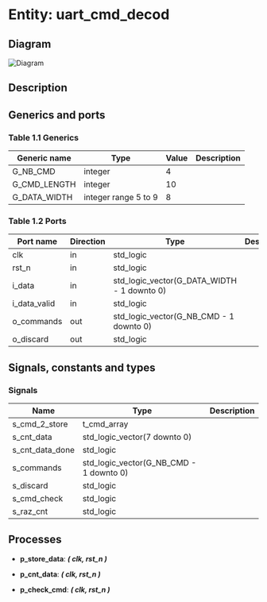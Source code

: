 # Entity: uart_cmd_decod
## Diagram
![Diagram](uart_cmd_decod.svg "Diagram")
## Description
## Generics and ports
### Table 1.1 Generics
| Generic name | Type                 | Value | Description |
| ------------ | -------------------- | ----- | ----------- |
| G_NB_CMD     | integer              | 4     |             |
| G_CMD_LENGTH | integer              | 10    |             |
| G_DATA_WIDTH | integer range 5 to 9 | 8     |             |
### Table 1.2 Ports
| Port name    | Direction | Type                                        | Description |
| ------------ | --------- | ------------------------------------------- | ----------- |
| clk          | in        | std_logic                                   |             |
| rst_n        | in        | std_logic                                   |             |
| i_data       | in        | std_logic_vector(G_DATA_WIDTH - 1 downto 0) |             |
| i_data_valid | in        | std_logic                                   |             |
| o_commands   | out       | std_logic_vector(G_NB_CMD - 1 downto 0)     |             |
| o_discard    | out       | std_logic                                   |             |
## Signals, constants and types
### Signals
| Name            | Type                                    | Description |
| --------------- | --------------------------------------- | ----------- |
| s_cmd_2_store   | t_cmd_array                             |             |
| s_cnt_data      | std_logic_vector(7 downto 0)            |             |
| s_cnt_data_done | std_logic                               |             |
| s_commands      | std_logic_vector(G_NB_CMD - 1 downto 0) |             |
| s_discard       | std_logic                               |             |
| s_cmd_check     | std_logic                               |             |
| s_raz_cnt       | std_logic                               |             |
## Processes
- **p_store_data**: ***( clk, rst_n )***

- **p_cnt_data**: ***( clk, rst_n )***

- **p_check_cmd**: ***( clk, rst_n )***

